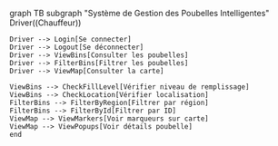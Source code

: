 graph TB
    subgraph "Système de Gestion des Poubelles Intelligentes"
    Driver((Chauffeur))
    
    Driver --> Login[Se connecter]
    Driver --> Logout[Se déconnecter]
    Driver --> ViewBins[Consulter les poubelles]
    Driver --> FilterBins[Filtrer les poubelles]
    Driver --> ViewMap[Consulter la carte]
    
    ViewBins --> CheckFillLevel[Vérifier niveau de remplissage]
    ViewBins --> CheckLocation[Vérifier localisation]
    FilterBins --> FilterByRegion[Filtrer par région]
    FilterBins --> FilterById[Filtrer par ID]
    ViewMap --> ViewMarkers[Voir marqueurs sur carte]
    ViewMap --> ViewPopups[Voir détails poubelle]
    end
